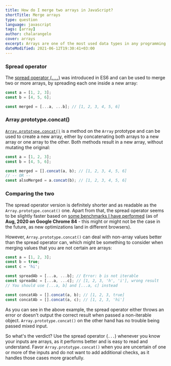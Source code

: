 ```yaml
---
title: How do I merge two arrays in JavaScript?
shortTitle: Merge arrays
type: question
language: javascript
tags: [array]
author: chalarangelo
cover: arrays
excerpt: Arrays are one of the most used data types in any programming language. Learn how to merge two arrays in JavaScript with this short guide.
dateModified: 2021-06-12T19:30:41+03:00
---
```


### Spread operator

The [spread operator (`...`)](https://developer.mozilla.org/en-US/docs/Web/JavaScript/Reference/Operators/Spread_syntax) was introduced in ES6 and can be used to merge two or more arrays, by spreading each one inside a new array:

```js
const a = [1, 2, 3];
const b = [4, 5, 6];

const merged = [...a, ...b]; // [1, 2, 3, 4, 5, 6]
```

### Array.prototype.concat()

[`Array.prototype.concat()`](https://developer.mozilla.org/en-US/docs/Web/JavaScript/Reference/Global_Objects/Array/concat) is a method on the `Array` prototype and can be used to create a new array, either by concatenating both arrays to a new array or one array to the other. Both methods result in a new array, without mutating the original:

```js
const a = [1, 2, 3];
const b = [4, 5, 6];

const merged = [].concat(a, b); // [1, 2, 3, 4, 5, 6]
// -- OR --
const alsoMerged = a.concat(b); // [1, 2, 3, 4, 5, 6]
```

### Comparing the two

The spread operator version is definitely shorter and as readable as the `Array.prototype.concat()` one. Apart from that, the spread operator seems to be slightly faster based on [some benchmarks I have performed](https://jsben.ch/9txyg) (as of **Aug, 2020 on Google Chrome 84** - this might or might not be the case in the future, as new optimizations land in different browsers).

However, `Array.prototype.concat()` can deal with non-array values better than the spread operator can, which might be something to consider when merging values that you are not certain are arrays:

```js
const a = [1, 2, 3];
const b = true;
const c = 'hi';

const spreadAb = [...a, ...b]; // Error: b is not iterable
const spreadAc = [...a, ...c]; // [1, 2, 3, 'h', 'i'], wrong result
// You should use [...a, b] and [...a, c] instead

const concatAb = [].concat(a, b); // [1, 2, 3, true]
const concatAb = [].concat(a, c); // [1, 2, 3, 'hi']
```

As you can see in the above example, the spread operator either throws an error or doesn't output the correct result when passed a non-iterable object. `Array.prototype.concat()` on the other hand has no trouble being passed mixed input.

So what's the verdict? Use the spread operator (`...`) whenever you know your inputs are arrays, as it performs better and is easy to read and understand. Favor `Array.prototype.concat()` when you are uncertain of one or more of the inputs and do not want to add additional checks, as it handles those cases more gracefully.
